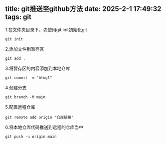 title: git推送至github方法
date: 2025-2-1 17:49:32
tags: git
---------

1.在文件夹目录下，先使用git init初始化git

```
git init
```

2.添加文件到暂存区

```
git add .
```

3.将暂存区的内容添加到本地仓库

```
git commit -m "blog1"
```

4.创建分支

```
git branch -M main
```

5.配置远程仓库

```
git remote add origin "仓库链接"
```

6.将本地仓库代码推送到远程的仓库当中

```
git push -u origin main
```
